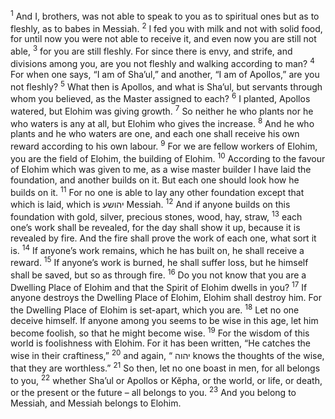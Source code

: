 <sup>1</sup> And I, brothers, was not able to speak to you as to spiritual ones but as to fleshly, as to babes in Messiah.
<sup>2</sup> I fed you with milk and not with solid food, for until now you were not able to receive it, and even now you are still not able,
<sup>3</sup> for you are still fleshly. For since there is envy, and strife, and divisions among you, are you not fleshly and walking according to man?
<sup>4</sup> For when one says, “I am of Sha’ul,” and another, “I am of Apollos,” are you not fleshly?
<sup>5</sup> What then is Apollos, and what is Sha’ul, but servants through whom you believed, as the Master assigned to each?
<sup>6</sup> I planted, Apollos watered, but Elohim was giving growth.
<sup>7</sup> So neither he who plants nor he who waters is any at all, but Elohim who gives the increase.
<sup>8</sup> And he who plants and he who waters are one, and each one shall receive his own reward according to his own labour.
<sup>9</sup> For we are fellow workers of Elohim, you are the field of Elohim, the building of Elohim.
<sup>10</sup> According to the favour of Elohim which was given to me, as a wise master builder I have laid the foundation, and another builds on it. But each one should look how he builds on it.
<sup>11</sup> For no one is able to lay any other foundation except that which is laid, which is יהושע Messiah.
<sup>12</sup> And if anyone builds on this foundation with gold, silver, precious stones, wood, hay, straw,
<sup>13</sup> each one’s work shall be revealed, for the day shall show it up, because it is revealed by fire. And the fire shall prove the work of each one, what sort it is.
<sup>14</sup> If anyone’s work remains, which he has built on, he shall receive a reward.
<sup>15</sup> If anyone’s work is burned, he shall suffer loss, but he himself shall be saved, but so as through fire.
<sup>16</sup> Do you not know that you are a Dwelling Place of Elohim and that the Spirit of Elohim dwells in you?
<sup>17</sup> If anyone destroys the Dwelling Place of Elohim, Elohim shall destroy him. For the Dwelling Place of Elohim is set-apart, which you are.
<sup>18</sup> Let no one deceive himself. If anyone among you seems to be wise in this age, let him become foolish, so that he might become wise.
<sup>19</sup> For the wisdom of this world is foolishness with Elohim. For it has been written, “He catches the wise in their craftiness,”
<sup>20</sup> and again, “ יהוה knows the thoughts of the wise, that they are worthless.”
<sup>21</sup> So then, let no one boast in men, for all belongs to you,
<sup>22</sup> whether Sha’ul or Apollos or Kĕpha, or the world, or life, or death, or the present or the future – all belongs to you.
<sup>23</sup> And you belong to Messiah, and Messiah belongs to Elohim.
